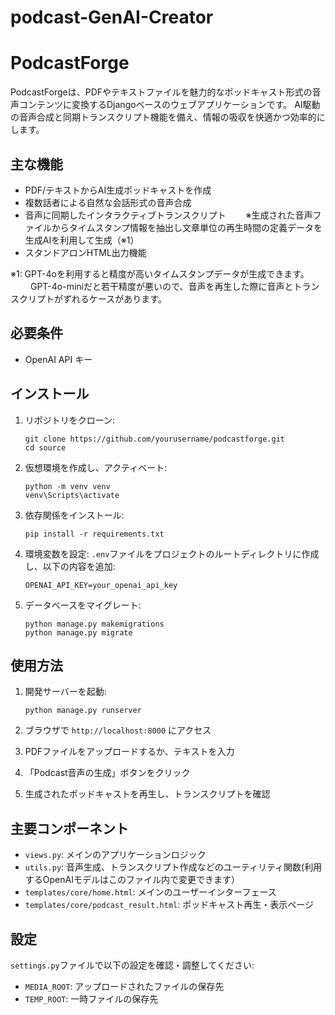 # podcast-GenAI-Creator

# PodcastForge

PodcastForgeは、PDFやテキストファイルを魅力的なポッドキャスト形式の音声コンテンツに変換するDjangoベースのウェブアプリケーションです。
AI駆動の音声合成と同期トランスクリプト機能を備え、情報の吸収を快適かつ効率的にします。

## 主な機能

- PDF/テキストからAI生成ポッドキャストを作成
- 複数話者による自然な会話形式の音声合成
- 音声に同期したインタラクティブトランスクリプト
　　※生成された音声ファイルからタイムスタンプ情報を抽出し文章単位の再生時間の定義データを生成AIを利用して生成（※1）
- スタンドアロンHTML出力機能

※1: GPT-4oを利用すると精度が高いタイムスタンプデータが生成できます。
　　 GPT-4o-miniだと若干精度が悪いので、音声を再生した際に音声とトランスクリプトがずれるケースがあります。

## 必要条件

- OpenAI API キー

## インストール

1. リポジトリをクローン:
   ```
   git clone https://github.com/yourusername/podcastforge.git
   cd source
   ```

2. 仮想環境を作成し、アクティベート:
   ```
   python -m venv venv
   venv\Scripts\activate
   ```

3. 依存関係をインストール:
   ```
   pip install -r requirements.txt
   ```

4. 環境変数を設定:
   `.env`ファイルをプロジェクトのルートディレクトリに作成し、以下の内容を追加:
   ```
   OPENAI_API_KEY=your_openai_api_key
   ```

5. データベースをマイグレート:
   ```
   python manage.py makemigrations
   python manage.py migrate
   ```

## 使用方法

1. 開発サーバーを起動:
   ```
   python manage.py runserver
   ```

2. ブラウザで `http://localhost:8000` にアクセス

3. PDFファイルをアップロードするか、テキストを入力

4. 「Podcast音声の生成」ボタンをクリック

5. 生成されたポッドキャストを再生し、トランスクリプトを確認

## 主要コンポーネント

- `views.py`: メインのアプリケーションロジック
- `utils.py`: 音声生成、トランスクリプト作成などのユーティリティ関数(利用するOpenAIモデルはこのファイル内で変更できます）
- `templates/core/home.html`: メインのユーザーインターフェース
- `templates/core/podcast_result.html`: ポッドキャスト再生・表示ページ

## 設定

`settings.py`ファイルで以下の設定を確認・調整してください:

- `MEDIA_ROOT`: アップロードされたファイルの保存先
- `TEMP_ROOT`: 一時ファイルの保存先
